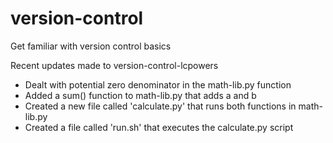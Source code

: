 # version-control
Get familiar with version control basics

Recent updates made to version-control-lcpowers

- Dealt with potential zero denominator in the math-lib.py function
- Added a sum() function to math-lib.py that adds a and b
- Created a new file called 'calculate.py' that runs both functions in math-lib.py
- Created a file called 'run.sh' that executes the calculate.py script



